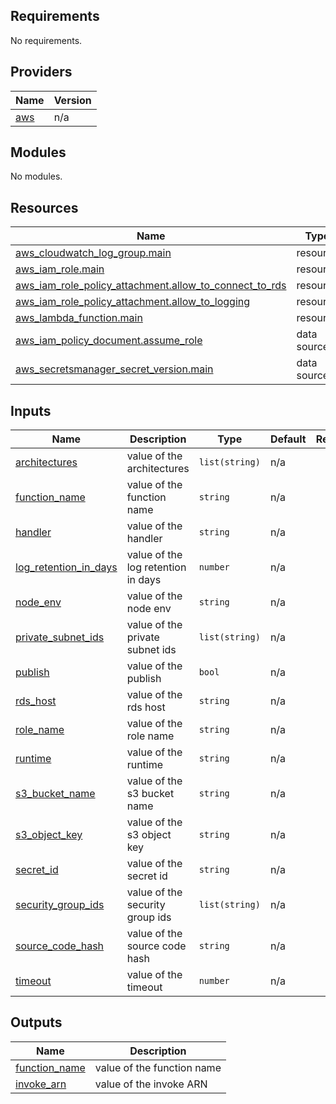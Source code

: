 <!-- BEGIN_TF_DOCS -->
## Requirements

No requirements.

## Providers

| Name | Version |
|------|---------|
| <a name="provider_aws"></a> [aws](#provider\_aws) | n/a |

## Modules

No modules.

## Resources

| Name | Type |
|------|------|
| [aws_cloudwatch_log_group.main](https://registry.terraform.io/providers/hashicorp/aws/latest/docs/resources/cloudwatch_log_group) | resource |
| [aws_iam_role.main](https://registry.terraform.io/providers/hashicorp/aws/latest/docs/resources/iam_role) | resource |
| [aws_iam_role_policy_attachment.allow_to_connect_to_rds](https://registry.terraform.io/providers/hashicorp/aws/latest/docs/resources/iam_role_policy_attachment) | resource |
| [aws_iam_role_policy_attachment.allow_to_logging](https://registry.terraform.io/providers/hashicorp/aws/latest/docs/resources/iam_role_policy_attachment) | resource |
| [aws_lambda_function.main](https://registry.terraform.io/providers/hashicorp/aws/latest/docs/resources/lambda_function) | resource |
| [aws_iam_policy_document.assume_role](https://registry.terraform.io/providers/hashicorp/aws/latest/docs/data-sources/iam_policy_document) | data source |
| [aws_secretsmanager_secret_version.main](https://registry.terraform.io/providers/hashicorp/aws/latest/docs/data-sources/secretsmanager_secret_version) | data source |

## Inputs

| Name | Description | Type | Default | Required |
|------|-------------|------|---------|:--------:|
| <a name="input_architectures"></a> [architectures](#input\_architectures) | value of the architectures | `list(string)` | n/a | yes |
| <a name="input_function_name"></a> [function\_name](#input\_function\_name) | value of the function name | `string` | n/a | yes |
| <a name="input_handler"></a> [handler](#input\_handler) | value of the handler | `string` | n/a | yes |
| <a name="input_log_retention_in_days"></a> [log\_retention\_in\_days](#input\_log\_retention\_in\_days) | value of the log retention in days | `number` | n/a | yes |
| <a name="input_node_env"></a> [node\_env](#input\_node\_env) | value of the node env | `string` | n/a | yes |
| <a name="input_private_subnet_ids"></a> [private\_subnet\_ids](#input\_private\_subnet\_ids) | value of the private subnet ids | `list(string)` | n/a | yes |
| <a name="input_publish"></a> [publish](#input\_publish) | value of the publish | `bool` | n/a | yes |
| <a name="input_rds_host"></a> [rds\_host](#input\_rds\_host) | value of the rds host | `string` | n/a | yes |
| <a name="input_role_name"></a> [role\_name](#input\_role\_name) | value of the role name | `string` | n/a | yes |
| <a name="input_runtime"></a> [runtime](#input\_runtime) | value of the runtime | `string` | n/a | yes |
| <a name="input_s3_bucket_name"></a> [s3\_bucket\_name](#input\_s3\_bucket\_name) | value of the s3 bucket name | `string` | n/a | yes |
| <a name="input_s3_object_key"></a> [s3\_object\_key](#input\_s3\_object\_key) | value of the s3 object key | `string` | n/a | yes |
| <a name="input_secret_id"></a> [secret\_id](#input\_secret\_id) | value of the secret id | `string` | n/a | yes |
| <a name="input_security_group_ids"></a> [security\_group\_ids](#input\_security\_group\_ids) | value of the security group ids | `list(string)` | n/a | yes |
| <a name="input_source_code_hash"></a> [source\_code\_hash](#input\_source\_code\_hash) | value of the source code hash | `string` | n/a | yes |
| <a name="input_timeout"></a> [timeout](#input\_timeout) | value of the timeout | `number` | n/a | yes |

## Outputs

| Name | Description |
|------|-------------|
| <a name="output_function_name"></a> [function\_name](#output\_function\_name) | value of the function name |
| <a name="output_invoke_arn"></a> [invoke\_arn](#output\_invoke\_arn) | value of the invoke ARN |
<!-- END_TF_DOCS -->